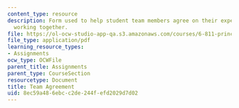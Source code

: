```yaml
---
content_type: resource
description: Form used to help student team members agree on their expectations for
  working together.
file: https://ol-ocw-studio-app-qa.s3.amazonaws.com/courses/6-811-principles-and-practice-of-assistive-technology-fall-2014/8ec59a486ebcc2de244fefd2029d7d02_MIT6_811F14_TeamAgreement.pdf
file_type: application/pdf
learning_resource_types:
- Assignments
ocw_type: OCWFile
parent_title: Assignments
parent_type: CourseSection
resourcetype: Document
title: Team Agreement
uid: 8ec59a48-6ebc-c2de-244f-efd2029d7d02
---
```

